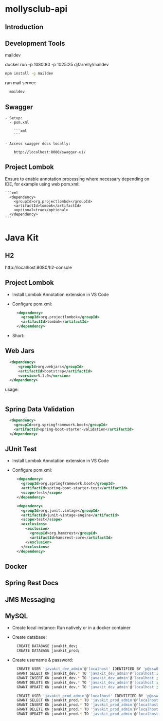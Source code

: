 # mollysclub-api

## Introduction

## Development Tools

maildev

docker run -p 1080:80 -p 1025:25 djfarrelly/maildev

```bash
npm install -g maildev
```

run mail server:

```bash
  maildev
```

## Swagger

    - Setup:
      - pom.xml

        ```xml
        ```

    - Access swagger docs locally:

        http://localhost:8080/swagger-ui/

## Project Lombok

Ensure to enable annotation processing where necessary depending on IDE, for example using web
pom.xml:

    ```xml
      <dependency>
        <groupId>org.projectlombok</groupId>
        <artifactId>lombok</artifactId>
        <optional>true</optional>
      </dependency>
    ```

# Java Kit

## H2

http://localhost:8080/h2-console

## Project Lombok

- Install Lombok Annotation extension in VS Code
- Configure pom.xml:

  ```xml
    <dependency>
      <groupId>org.projectlombok</groupId>
      <artifactId>lombok</artifactId>
    </dependency>
  ```

- Short:

## Web Jars

```xml
  <dependency>
      <groupId>org.webjars</groupId>
      <artifactId>bootstrap</artifactId>
      <version>5.1.0</version>
  </dependency>
```

usage:

```html

```

## Spring Data Validation

```xml
  <dependency>
    <groupId>org.springframework.boot</groupId>
    <artifactId>spring-boot-starter-validation</artifactId>
  </dependency>
```

## JUnit Test

- Install Lombok Annotation extension in VS Code
- Configure pom.xml:

  ```xml
    <dependency>
      <groupId>org.springframework.boot</groupId>
      <artifactId>spring-boot-starter-test</artifactId>
      <scope>test</scope>
    </dependency>

    <dependency>
      <groupId>org.junit.vintage</groupId>
      <artifactId>junit-vintage-engine</artifactId>
      <scope>test</scope>
      <exclusions>
        <exclusion>
          <groupId>org.hamcrest</groupId>
          <artifactId>hamcrest-core</artifactId>
        </exclusion>
      </exclusions>
    </dependency>
  ```

## Docker

## Spring Rest Docs

## JMS Messaging

## MySQL

- Create local instance: Run natively or in a docker container
- Create database:

  ```bash
    CREATE DATABASE javakit_dev;
    CREATE DATABASE javakit_prod;
  ```

- Create username & password:

  ```bash
    CREATE USER 'javakit_dev_admin'@'localhost' IDENTIFIED BY 'p@ssw0rd';
    GRANT SELECT ON javakit_dev.* TO 'javakit_dev_admin'@'localhost';
    GRANT INSERT ON javakit_dev.* TO 'javakit_dev_admin'@'localhost';
    GRANT DELETE ON javakit_dev.* TO 'javakit_dev_admin'@'localhost';
    GRANT UPDATE ON javakit_dev.* TO 'javakit_dev_admin'@'localhost';

    CREATE USER 'javakit_prod_admin'@'localhost' IDENTIFIED BY 'p@ssw0rd';
    GRANT SELECT ON javakit_prod.* TO 'javakit_prod_admin'@'localhost';
    GRANT INSERT ON javakit_prod.* TO 'javakit_prod_admin'@'localhost';
    GRANT DELETE ON javakit_prod.* TO 'javakit_prod_admin'@'localhost';
    GRANT UPDATE ON javakit_prod.* TO 'javakit_prod_admin'@'localhost';
  ```
